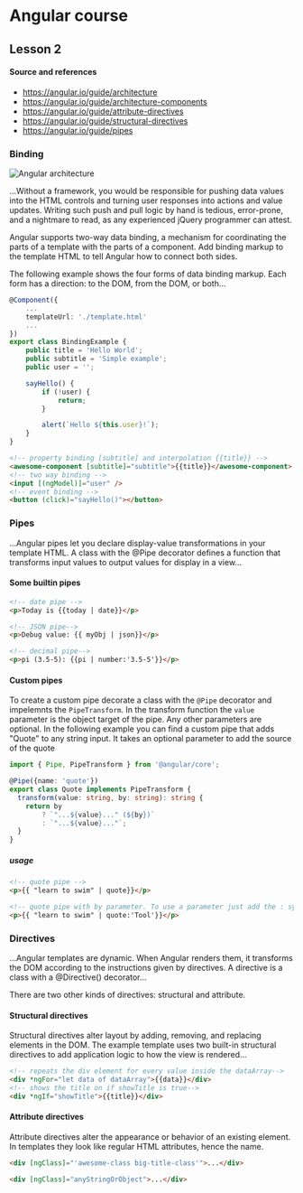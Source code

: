 Angular course
==============

Lesson 2
--------------

#### Source and references
- https://angular.io/guide/architecture
- https://angular.io/guide/architecture-components
- https://angular.io/guide/attribute-directives
- https://angular.io/guide/structural-directives
- https://angular.io/guide/pipes

### Binding
![Angular architecture](https://angular.io/generated/images/guide/architecture/overview2.png)

...Without a framework, you would be responsible for pushing data values into the HTML controls and turning user responses into actions and value updates. Writing such push and pull logic by hand is tedious, error-prone, and a nightmare to read, as any experienced jQuery programmer can attest.

Angular supports two-way data binding, a mechanism for coordinating the parts of a template with the parts of a component. Add binding markup to the template HTML to tell Angular how to connect both sides.

The following example shows the four forms of data binding markup. Each form has a direction: to the DOM, from the DOM, or both...

```typescript
@Component({
    ...
    templateUrl: './template.html'
    ...
})
export class BindingExample {
    public title = 'Hello World';
    public subtitle = 'Simple example';
    public user = '';

    sayHello() {
        if (!user) {
            return;
        }

        alert(`Hello ${this.user}!`);
    }
}
```

```html
<!-- property binding [subtitle] and interpolation {{title}} -->
<awesome-component [subtitle]="subtitle">{{title}}</awesome-component>
<!-- two way binding -->
<input [(ngModel)]="user" />
<!-- event binding -->
<button (click)="sayHello()"></button>
```

### Pipes

...Angular pipes let you declare display-value transformations in your template HTML. A class with the @Pipe decorator defines a function that transforms input values to output values for display in a view...

#### Some builtin pipes
```html
<!-- date pipe -->
<p>Today is {{today | date}}</p>

<!-- JSON pipe-->
<p>Debug value: {{ myObj | json}}</p>

<!-- decimal pipe-->
<p>pi (3.5-5): {{pi | number:'3.5-5'}}</p>

```

#### Custom pipes

To create a custom pipe decorate a class with the `@Pipe` decorator and impelemnts the `PipeTransform`.
In the transform function the `value` parameter is the object target of the pipe. Any other parameters are optional.
In the following example you can find a custom pipe that adds "Quote" to any string input. It takes an optional parameter to add the source of the quote

```typescript
import { Pipe, PipeTransform } from '@angular/core';

@Pipe({name: 'quote'})
export class Quote implements PipeTransform {
  transform(value: string, by: string): string {
    return by
        ? `"...${value}..." (${by})`
        : `"...${value}..."`;
  }
}
```

##### usage
```html
<!-- quote pipe -->
<p>{{ "learn to swim" | quote}}</p>

<!-- quote pipe with by parameter. To use a parameter just add the : symbol before the value -->
<p>{{ "learn to swim" | quote:'Tool'}}</p>

```


### Directives
...Angular templates are dynamic. When Angular renders them, it transforms the DOM according to the instructions given by directives. A directive is a class with a @Directive() decorator...


There are two other kinds of directives: structural and attribute. 

#### Structural directives

Structural directives alter layout by adding, removing, and replacing elements in the DOM. The example template uses two built-in structural directives to add application logic to how the view is rendered...

```html
<!-- repeats the div element for every value inside the dataArray-->
<div *ngFor="let data of dataArray">{{data}}</div>
<!-- shows the title on if showTitle is true-->
<div *ngIf="showTitle">{{title}}</div>
```

#### Attribute directives

Attribute directives alter the appearance or behavior of an existing element. In templates they look like regular HTML attributes, hence the name.

```html
<div [ngClass]="'awesome-class big-title-class'">...</div>

<div [ngClass]="anyStringOrObject">...</div>
```

